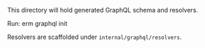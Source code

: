 This directory will hold generated GraphQL schema and resolvers.

Run: erm graphql init

Resolvers are scaffolded under `internal/graphql/resolvers`.
